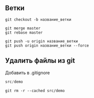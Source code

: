## Ветки
~~~shell
git checkout -b название_ветки
~~~
~~~shell
git merge master
git rebase master
~~~
~~~shell
git push -u origin название_ветки
git push origin название_ветки --force
~~~

## Удалить файлы из git
Добавить в .gitignore
~~~js
src/demo
~~~
~~~shell
git rm -r --cached src/demo
~~~
